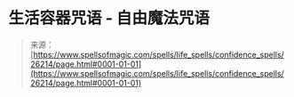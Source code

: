 <!--yml

category: 未分类

date: 2024-06-12 19:13:56

-->

# 生活容器咒语 - 自由魔法咒语

> 来源：[https://www.spellsofmagic.com/spells/life_spells/confidence_spells/26214/page.html#0001-01-01](https://www.spellsofmagic.com/spells/life_spells/confidence_spells/26214/page.html#0001-01-01)
